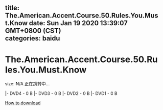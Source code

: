 
title: The.American.Accent.Course.50.Rules.You.Must.Know
date: Sun Jan 19 2020 13:39:07 GMT+0800 (CST)    
categories: baidu
---

# The.American.Accent.Course.50.Rules.You.Must.Know
size: N/A
 正在跳转中...
 
|- DVD4 - 0 B
|- DVD3 - 0 B
|- DVD2 - 0 B
|- DVD1 - 0 B

[How to download](https://bpcam.bemobtrk.com/go/2ceec3aa-1ca2-46d6-b9ff-aaa5c184517c?jno=2267)